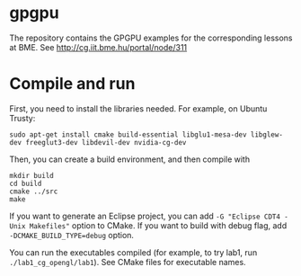 gpgpu
=====

The repository contains the GPGPU examples for the corresponding lessons at BME.
See http://cg.iit.bme.hu/portal/node/311

# Compile and run

First, you need to install the libraries needed. For example, on Ubuntu Trusty:

```
sudo apt-get install cmake build-essential libglu1-mesa-dev libglew-dev freeglut3-dev libdevil-dev nvidia-cg-dev
```

Then, you can create a build environment, and then compile with

```
mkdir build
cd build
cmake ../src
make
```

If you want to generate an Eclipse project, you can add `-G "Eclipse CDT4 - Unix Makefiles"`
option to CMake. If you want to build with debug flag, add `-DCMAKE_BUILD_TYPE=debug` option.

You can run the executables compiled (for example, to try lab1, run `./lab1_cg_opengl/lab1`).
See CMake files for executable names.
